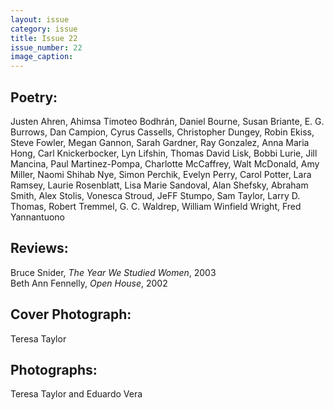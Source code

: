```yaml
---
layout: issue
category: issue
title: Issue 22
issue_number: 22
image_caption: 
---
```


## Poetry:

Justen Ahren, Ahimsa Timoteo Bodhrán, Daniel Bourne, Susan Briante, E. G. Burrows, Dan Campion, Cyrus Cassells, Christopher Dungey, Robin Ekiss, Steve Fowler, Megan Gannon, Sarah Gardner, Ray Gonzalez, Anna Maria Hong, Carl Knickerbocker, Lyn Lifshin, Thomas David Lisk, Bobbi Lurie, Jill Mancina, Paul Martinez-Pompa, Charlotte McCaffrey, Walt McDonald, Amy Miller, Naomi Shihab Nye, Simon Perchik, Evelyn Perry, Carol Potter, Lara Ramsey, Laurie Rosenblatt, Lisa Marie Sandoval, Alan Shefsky, Abraham Smith, Alex Stolis, Vonesca Stroud, JeFF Stumpo, Sam Taylor, Larry D. Thomas, Robert Tremmel, G. C. Waldrep, William Winfield Wright, Fred Yannantuono  

## Reviews:
Bruce Snider, *The Year We Studied Women*, 2003  
Beth Ann Fennelly, *Open House*, 2002  

## Cover Photograph:
Teresa Taylor  

## Photographs:
Teresa Taylor and Eduardo Vera  
